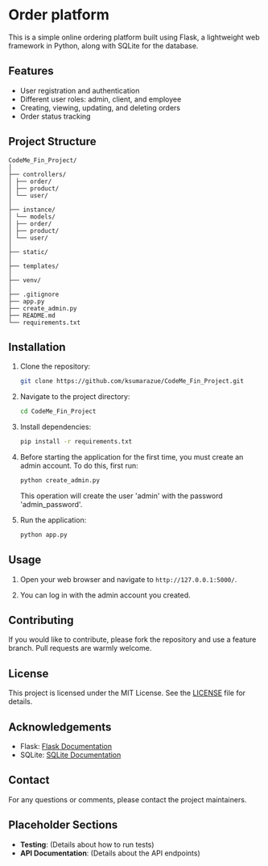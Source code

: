 # Order platform

This is a simple online ordering platform built using Flask, a lightweight web framework in Python, along with SQLite for the database.

## Features

- User registration and authentication
- Different user roles: admin, client, and employee
- Creating, viewing, updating, and deleting orders
- Order status tracking

## Project Structure
```
CodeMe_Fin_Project/
│
├── controllers/
│ ├── order/
│ ├── product/
│ └── user/
│
├── instance/
│ └── models/
│ ├── order/
│ ├── product/
│ └── user/
│
├── static/
│
├── templates/
│
├── venv/
│
├── .gitignore
├── app.py
├── create_admin.py
├── README.md
└── requirements.txt
```

## Installation

1. Clone the repository:
    ```sh
    git clone https://github.com/ksumarazue/CodeMe_Fin_Project.git
    ```

2. Navigate to the project directory:
    ```sh
    cd CodeMe_Fin_Project
    ```

3. Install dependencies:
    ```sh
    pip install -r requirements.txt
    ```

4. Before starting the application for the first time, you must create an admin account. To do this, first run:
    ```sh
    python create_admin.py
    ```
    This operation will create the user 'admin' with the password 'admin_password'.

5. Run the application:
    ```sh
    python app.py
    ```

## Usage

1. Open your web browser and navigate to `http://127.0.0.1:5000/`.

2. You can log in with the admin account you created.

## Contributing

If you would like to contribute, please fork the repository and use a feature branch. Pull requests are warmly welcome.

## License

This project is licensed under the MIT License. See the [LICENSE](LICENSE) file for details.

## Acknowledgements

- Flask: [Flask Documentation](https://flask.palletsprojects.com/)
- SQLite: [SQLite Documentation](https://www.sqlite.org/docs.html)

## Contact

For any questions or comments, please contact the project maintainers.

## Placeholder Sections

- **Testing**: (Details about how to run tests)
- **API Documentation**: (Details about the API endpoints)